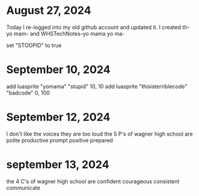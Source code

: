 # August 27, 2024
Today I re-logged into my old github account and updated it. I created th- yo mam- and WHSTechNotes-yo mama yo ma-


set "STOOPID" to true

# September 10, 2024
  add luasprite "yomama" "stupid" 10, 10
  add luasprite "thisisterriblecode" "badcode" 0, 100

# September 12, 2024
  I don't like the voices
  they are too loud
  the 5 P's of wagner high school are
  polite
  productive
  prompt
  positive
  prepared

# september 13, 2024
  the 4 C's of wagner high school are
  confident
  courageous
  consistent
  communicate
